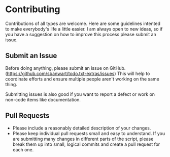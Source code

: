 # Contributing

Contributions of all types are welcome. Here are some guidelines intented to make everybody's life a little easier. I am always open to new ideas, so if you have a suggestion on how to improve this process please submit an issue.

## Submit an Issue

Before doing anything, please submit an issue on GitHub. (https://github.com/sbanwart/todo.txt-extras/issues) This will help to coordinate efforts and ensure multiple people aren't working on the same thing.

Submitting issues is also good if you want to report a defect or work on non-code items like documentation.

## Pull Requests

* Please include a reasonably detailed description of your changes.
* Please keep individual pull requests small and easy to understand. If you are submitting many changes in different parts of the script, please break them up into small, logical commits and create a pull request for each one.
